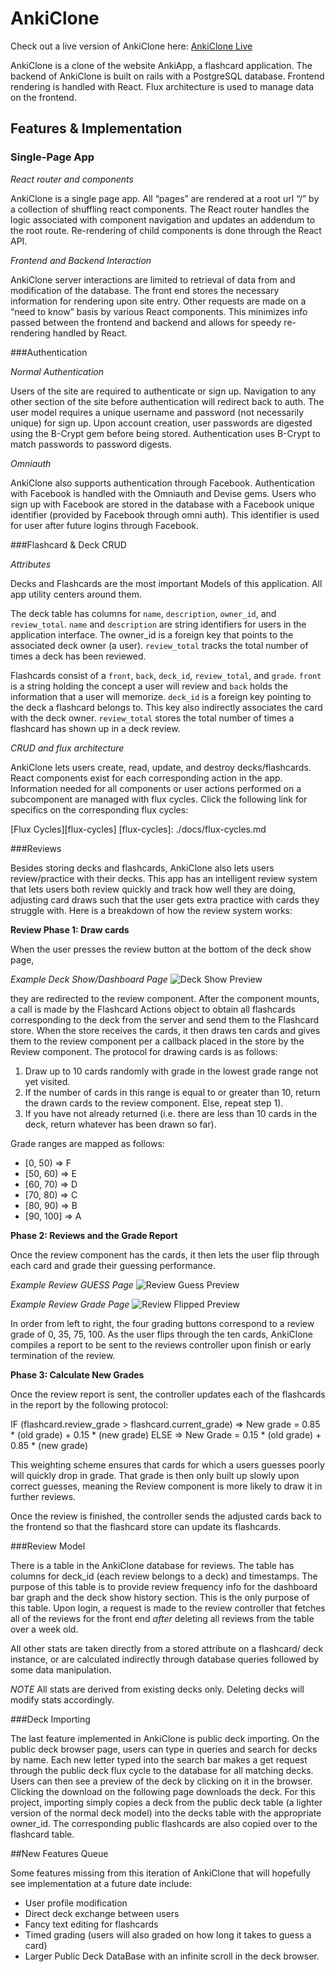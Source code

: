 # AnkiClone

Check out a live version of AnkiClone here:
[AnkiClone Live][heroku]

[heroku]: https://anki-clone.herokuapp.com/#/auth?_k=2sv0x7

AnkiClone is a clone of the website AnkiApp, a flashcard application. The
backend of AnkiClone is built on rails with a PostgreSQL database. Frontend
rendering is handled with React. Flux architecture is used to manage data on the
frontend.

## Features & Implementation

### Single-Page App

*React router and components*

AnkiClone is a single page app. All “pages” are rendered at a root url “/” by a
collection of shuffling react components. The React router handles the logic
associated with component navigation and updates an addendum to the root route.
Re-rendering of child components is done through the React API.

*Frontend and Backend Interaction*

AnkiClone server interactions are limited to retrieval of data from and
modification of the database. The front end stores the necessary information for
rendering upon site entry. Other requests are made on a “need to know” basis by
various React components. This minimizes info passed between the frontend
and backend and allows for speedy re-rendering handled by React.

###Authentication

*Normal Authentication*

Users of the site are required to authenticate or sign up. Navigation to any
other section of the site before authentication will redirect back to auth. The
user model requires a unique username and password (not necessarily unique) for
sign up. Upon account creation, user passwords are digested using the B-Crypt
gem before being stored. Authentication uses B-Crypt to match passwords to
password digests.

*Omniauth*

AnkiClone also supports authentication through Facebook. Authentication with
Facebook is handled with the Omniauth and Devise gems. Users who sign up with
Facebook are stored in the database with a Facebook unique identifier (provided
by Facebook through omni auth). This identifier is used for user after future
logins through Facebook.

###Flashcard & Deck CRUD

*Attributes*

Decks and Flashcards are the most important Models of this application. All app
utility centers around them.

The deck table has columns for `name`, `description`, `owner_id`, and
`review_total`. `name` and `description` are string identifiers for users in the
application interface. The owner_id is a foreign key that points to the
associated deck owner (a user). `review_total` tracks the total number of times
a deck has been reviewed.

Flashcards consist of a `front`, `back`, `deck_id`, `review_total`, and `grade`.
`front` is a string holding the concept a user will review and `back` holds the
information that a user will memorize. `deck_id` is a foreign key pointing to
the deck a flashcard belongs to. This key also indirectly associates the card
with the deck owner. `review_total` stores the total number of times a flashcard
has shown up in a deck review.

*CRUD and flux architecture*

AnkiClone lets users create, read, update, and destroy decks/flashcards.
React components exist for each corresponding action in the app. Information
needed for all components or user actions performed on a subcomponent are
managed with flux cycles. Click the following link for specifics on the
corresponding flux cycles:

[Flux Cycles][flux-cycles]
[flux-cycles]: ./docs/flux-cycles.md

###Reviews

Besides storing decks and flashcards, AnkiClone also lets users review/practice
with their decks. This app has an intelligent review system that lets users both
review quickly and track how well they are doing, adjusting card draws such
that the user gets extra practice with cards they struggle with. Here is a
breakdown of how the review system works:

**Review Phase 1: Draw cards**

When the user presses the review button at the bottom of the deck show page,

*Example Deck Show/Dashboard Page*
![Deck Show Preview](https://raw.githubusercontent.com/rileyL6122428/Anki_Clone/master/docs/preview_images/deck_show_preview.png)

they are redirected to the review component. After the component mounts, a call
is made by the Flashcard Actions object to obtain all
flashcards corresponding to the deck from the server and send them to the
Flashcard store. When the store receives the cards, it then draws ten cards and
gives them to the review component per a callback placed in the store by the
Review component. The protocol for drawing cards is as follows:

1. Draw up to 10 cards randomly with grade in the lowest grade range not yet
   visited.
2. If the number of cards in this range is equal to or greater than 10, return
   the drawn cards to the review component. Else, repeat step 1).
3. If you have not already returned (i.e. there are less than 10 cards in the
   deck, return whatever has been drawn so far).

Grade ranges are mapped as follows:

 * [0, 50)   => F
 * [50, 60)  => E
 * [60, 70)  => D
 * [70, 80)  => C
 * [80, 90)  => B
 * [90, 100] => A

**Phase 2: Reviews and the Grade Report**

Once the review component has the cards, it then lets the user flip through each
card and grade their guessing performance.

*Example Review GUESS Page*
![Review Guess Preview](https://raw.githubusercontent.com/rileyL6122428/Anki_Clone/master/docs/preview_images/review_guess_preview.png)

*Example Review Grade Page*
![Review Flipped Preview](https://raw.githubusercontent.com/rileyL6122428/Anki_Clone/master/docs/preview_images/review_flipped_preview.png)

In order from left to right, the four grading buttons correspond to a review
grade of 0, 35, 75, 100. As the user flips through the ten cards, AnkiClone
compiles a report to be sent to the reviews controller upon finish or early
termination of the review.

**Phase 3: Calculate New Grades**

Once the review report is sent, the controller updates each of the flashcards in
the report by the following protocol:

IF (flashcard.review_grade > flashcard.current_grade)
  => New grade = 0.85 * (old grade) + 0.15 * (new grade)
ELSE
  => New Grade = 0.15 * (old grade) + 0.85 * (new grade)

This weighting scheme ensures that cards for which a users guesses poorly will
quickly drop in grade. That grade is then only built up slowly upon correct
guesses, meaning the Review component is more likely to draw it in further
reviews.

Once the review is finished, the controller sends the adjusted cards back to the
frontend so that the flashcard store can update its flashcards.

###Review Model

There is a table in the AnkiClone database for reviews. The table has columns
for deck_id (each review belongs to a deck) and timestamps. The purpose of this
table is to provide review frequency info for the dashboard bar graph and
the deck show history section. This is the only purpose of this table. Upon
login, a request is made to the review controller that fetches all of the
reviews for the front end *after* deleting all reviews from the table over a
week old.

All other stats are taken directly from a stored attribute on a
flashcard/ deck instance, or are calculated indirectly through database
queries followed by some data manipulation.

*NOTE* All stats are derived from existing decks only. Deleting decks will
modify stats accordingly.

###Deck Importing

The last feature implemented in AnkiClone is public deck importing. On the
public deck browser page, users can type in queries and search for decks by name.
Each new letter typed into the search bar makes a get request through the public
deck flux cycle to the database for all matching decks. Users can then see a
preview of the deck by clicking on it in the browser. Clicking the download on
the following page downloads the deck. For this project, importing simply copies
a deck from the public deck table (a lighter version of the normal deck
model) into the decks table with the appropriate owner_id. The corresponding
public flashcards are also copied over to the flashcard table.

##New Features Queue

Some features missing from this iteration of AnkiClone that will hopefully see
implementation at a future date include:

* User profile modification
* Direct deck exchange between users
* Fancy text editing for flashcards
* Timed grading (users will also graded on how long it takes to guess a card)
* Larger Public Deck DataBase with an infinite scroll in the deck browser.
